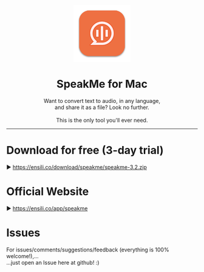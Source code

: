 <p align=center>
  <img height="150px" src="https://github.com/enSili-co/speakme/raw/main/images/logo.png"/>
</p>
<h1 align=center>SpeakMe for Mac</h1>
<p align=center>
  Want to convert text to audio, in any language,<br>and share it as a file? Look no further.<br><br>This is the only tool you'll ever need.
</p>


---

# Download for free (3-day trial)

▶︎ https://ensili.co/download/speakme/speakme-3.2.zip

# Official Website

▶︎ https://ensili.co/app/speakme

# Issues

For issues/comments/suggestions/feedback (everything is 100% welcome!),...    
...just open an Issue here at github! :)
